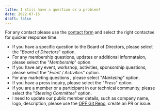 ```yaml
---
title: I still have a question or a problem!
date: 2022-07-15
draft: false
---
```


For any contact please use the [contact form](/contact/) and select the right contactee for quicker response time.

- If you have a specific question to the Board of Directors, please select the "_Board of Directors_" option.
- For any membership questions, updates or additional informataion, please select the "_Membership_" option.
- If you have any event, workshop, activities, sponsorship questions, please select the "_Event / Activities_" option.
- For any marketing questions , please select "_Marketing_" option.
- If you have a press inquiry, please select the "_Press_" option.
- If you are a member or a participant in our technical community, please select the "_Steering Committee_" option.
- I need to update our public member details, such as company name, logo, description,
  please use the [OPF Git Repo](https://git.openpower.foundation/website/openpower.foundation), create an PR or issue.






